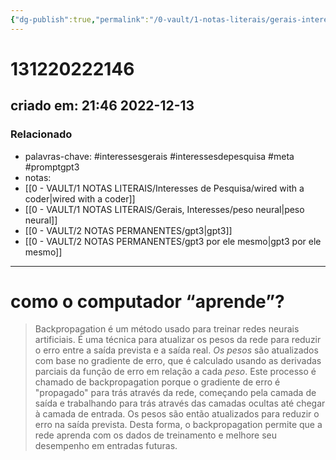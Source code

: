 ```yaml
---
{"dg-publish":true,"permalink":"/0-vault/1-notas-literais/gerais-interesses/como-o-computador-aprende/","tags":["interessesgerais","interessesdepesquisa","meta","promptgpt3"],"dgHomeLink":true,"dgShowLocalGraph":true,"dgShowFileTree":true,"dgEnableSearch":true,"noteIcon":""}
---
```


# 131220222146
## criado em: 21:46 2022-12-13

### Relacionado
- palavras-chave: #interessesgerais  #interessesdepesquisa #meta #promptgpt3  
- notas: 
- [[0 - VAULT/1 NOTAS LITERAIS/Interesses de Pesquisa/wired with a coder\|wired with a coder]]
- [[0 - VAULT/1 NOTAS LITERAIS/Gerais, Interesses/peso neural\|peso neural]]
- [[0 - VAULT/2 NOTAS PERMANENTES/gpt3\|gpt3]]
- [[0 - VAULT/2 NOTAS PERMANENTES/gpt3 por ele mesmo\|gpt3 por ele mesmo]]
---
# como o computador “aprende”?

>Backpropagation é um método usado para treinar redes neurais artificiais. É uma técnica para atualizar os pesos da rede para reduzir o erro entre a saída prevista e a saída real. *Os pesos* são atualizados com base no gradiente de erro, que é calculado usando as derivadas parciais da função de erro em relação a cada *peso*. Este processo é chamado de backpropagation porque o gradiente de erro é "propagado" para trás através da rede, começando pela camada de saída e trabalhando para trás através das camadas ocultas até chegar à camada de entrada. Os pesos são então atualizados para reduzir o erro na saída prevista. Desta forma, o backpropagation permite que a rede aprenda com os dados de treinamento e melhore seu desempenho em entradas futuras.